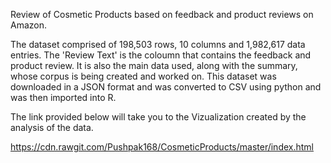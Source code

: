 Review of Cosmetic Products based on feedback and product reviews on Amazon.


The dataset comprised of 198,503 rows, 10 columns and 1,982,617 data entries. The 'Review Text' is the coloumn that contains the feedback and product review. It is also the main data used, along with the summary, whose corpus is being created and worked on.
This dataset was downloaded in a JSON format and was converted to CSV using python and was then imported into R.

The link provided below will take you to the Vizualization created by the analysis of the data.

https://cdn.rawgit.com/Pushpak168/CosmeticProducts/master/index.html

